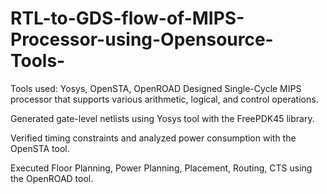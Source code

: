# RTL-to-GDS-flow-of-MIPS-Processor-using-Opensource-Tools-
Tools used: Yosys, OpenSTA, OpenROAD
Designed Single-Cycle MIPS processor that supports various arithmetic, logical, and control operations.

Generated gate-level netlists using Yosys tool with the FreePDK45 library.

Verified timing constraints and analyzed power consumption with the OpenSTA tool.

Executed Floor Planning, Power Planning, Placement, Routing, CTS using the OpenROAD tool.
